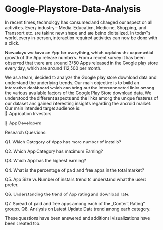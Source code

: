 # Google-Playstore-Data-Analysis

In recent times, technology has consumed and changed our aspect on all activities. Every industry – Media, Education, Medicine, Shopping, and Transport etc. are taking new shape and are being digitalized. In today‟s world, every in-person, interaction required activities can now be done with a click.

Nowadays we have an App for everything, which explains the exponential growth of the App release numbers. From a recent survey it has been observed that there are around 3750 Apps released in the Google play store every day, which are around 112,500 per month.

We as a team, decided to analyze the Google play store download data and understand the underlying trends. Our main objective is to build an interactive dashboard which can bring out the interconnected links among the various available factors of the Google Play Store download data.
We understood the different aspects and the links among the unique features of our dataset and gained interesting insights regarding the android market.
Our main intended target audience is:  
🔷 Application Investors

🔷 App Developers

Research Questions:

Q1. Which Category of Apps has more number of installs?

Q2. Which App Category has maximum Earning?

Q3. Which App has the highest earning?

Q4. What is the percentage of paid and free apps in the total market?

Q5. App Size vs Number of installs trend to understand what the users prefer. 

Q6. Understanding the trend of App rating and download rate.

Q7. Spread of paid and free apps among each of the „Content Rating‟ groups. Q8. Analysis on Latest Update Date trend among each category.

These questions have been answered and additional visualizations have been created too.
